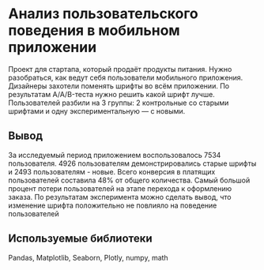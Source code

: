 # Анализ пользовательского поведения в мобильном приложении

Проект для стартапа, который продаёт продукты питания. Нужно разобраться, как ведут себя пользователи мобильного приложения. Дизайнеры захотели поменять шрифты во всём приложении. По результатам A/A/B-теста нужно решить какой шрифт лучше. Пользователей разбили на 3 группы: 2 контрольные со старыми шрифтами и одну экспериментальную — с новыми.

## Вывод
За исследуемый период приложением воспользовалось 7534 пользователя. 4926 пользователям демонстрировались старые шрифты и 2493 пользователям - новые. Всего конверсия в платящих пользователей составила 48% от общего количества. Самый большой процент потери пользователей на этапе перехода к оформлению заказа. По результатам эксперимента можно сделать вывод, что изменение шрифта положительно не повлияло на поведение пользователей

## Используемые библиотеки
Pandas, Matplotlib, Seaborn, Plotly, numpy, math
